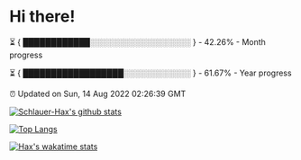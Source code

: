 # Hi there!

⏳ { ████████████░░░░░░░░░░░░░░░░░░ } - 42.26% - Month progress

⏳ { ██████████████████░░░░░░░░░░░░ } - 61.67% - Year progress

⏰ Updated on Sun, 14 Aug 2022 02:26:39 GMT


[![Schlauer-Hax's github stats](https://github-readme-stats.vercel.app/api?username=Schlauer-Hax&show_icons=true&theme=dark&count_private=true)](https://github.com/Schlauer-Hax)


[![Top Langs](https://github-readme-stats.vercel.app/api/top-langs/?username=Schlauer-Hax&layout=compact&theme=dark)](https://github.com/Schlauer-Hax?tab=repositories)


[![Hax's wakatime stats](https://github-readme-stats.vercel.app/api/wakatime?username=Hax&theme=dark)](https://wakatime.com/@Hax)

